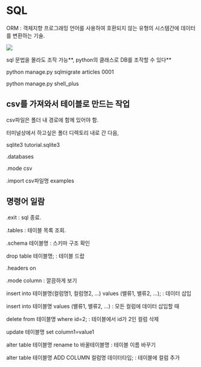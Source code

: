 # SQL



ORM : 객체지향 프로그래밍 언어를 사용하여 호환되지 않는 유형의 시스템간에 데이터를 변환하는 기술.

![](C:\Users\student\Desktop\0_UkOqM_a_agYwUOoV.png)



sql 문법을 몰라도 조작 가능**, python의 클래스로 DB를 조작할 수 있다**





python manage.py sqlmigrate articles 0001



python manage.py shell_plus





## csv를 가져와서 테이블로 만드는 작업

csv파일은 폴더 내 경로에 함께 있어야 함.

터미널상에서 하고싶은 폴더 디렉토리 내로 간 다음,

sqlite3 tutorial.sqlite3

.databases

.mode csv

.import csv파일명 examples



## 명령어 일람

.exit : sql 종료.

.tables : 테이블 목록 조회.

.schema 테이블명 : 스키마 구조 확인

drop table 테이블명; : 테이블 드랍

.headers on

.mode column : 깔끔하게 보기



insert into 테이블명(컬럼명1, 컬럼명2, ...) values (밸류1, 밸류2, ...); : 데이터 삽입

insert into 테이블명 values (밸류1, 밸류2, ...) : 모든 컬럼에 데이터 삽입할 때

delete from 테이블명 where id=2; : 테이블에서 id가 2인 컬럼 삭제

update 테이블명 set column1=value1

alter table 테이블명 rename to 바꿀테이블명 : 테이블 이름 바꾸기

alter table 테이블명 ADD COLUMN 컬럼명 데이터타입; : 테이블에 컬럼 추가

